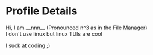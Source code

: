 # Profile Details
Hi, I am \_\_nnn\_\_ (Pronounced n^3 as in the File Manager)  
I don't use linux but linux TUIs are cool

I suck at coding
;)
